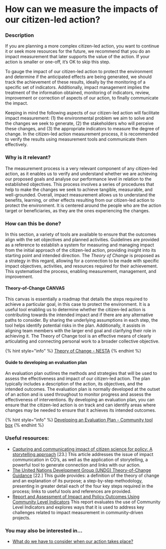# How can we measure the impacts of our citizen-led action?

### **Description**

If you are planning a more complex citizen-led action, you want to continue it or seek more resources for the future, we recommend that you do an impact measurement that later supports the value of the action. If your action is smaller or one-off, it’s OK to skip this step.

To gauge the impact of our citizen-led action to protect the environment and determine if the anticipated effects are being generated, we should track the achievement of these results, ideally by the monitoring of a specific set of indicators. Additionally, impact management implies the treatment of the information obtained, monitoring of indicators, review, improvement or correction of aspects of our action, to finally communicate the impact.

Keeping in mind the following aspects of our citizen-led action will facilitate impact measurement: (1) the environmental problem we aim to solve and the changes we seek to generate, (2) the stakeholders who will perceive these changes, and (3) the appropriate indicators to measure the degree of change. In the citizen-led action measurement process, it is recommended to verify the results using measurement tools and communicate them effectively.

### **Why is it relevant?**

The measurement process is a very relevant component of any citizen-led action, as it enables us to verify and understand whether we are achieving our proposed goals and analyse our performance level in relation to the established objectives. This process involves a series of procedures that help to make the changes we seek to achieve tangible, measurable, and well-grounded. Overall, impact measurement allows us to understand the benefits, learning, or other effects resulting from our citizen-led action to protect the environment. It is centered around the people who are the action target or beneficiaries, as they are the ones experiencing the changes.

### **How can this be done?**

In this section, a variety of tools are available to ensure that the outcomes align with the set objectives and planned activities. Guidelines are provided as a reference to establish a system for measuring and managing impact from the initial approach of the citizen-led action, providing insight into its starting point and intended direction. The _Theory of Change_ is proposed as a strategy in this regard, allowing for a connection to be made with specific impact objectives, activities, and resources required for their achievement. This systematised the process, enabling measurement, management, and improvement.

#### Theory-of-Change CANVAS

This canvas is essentially a roadmap that details the steps required to achieve a particular goal, in this case to protect the environment. It is a useful tool enabling us to determine whether the citizen-led action is contributing towards the intended impact and if there are any alternative paths to consider. By sharing the underlying assumptions in each step, the tool helps identify potential risks in the plan. Additionally, it assists in aligning team members with the larger end goal and clarifying their role in achieving it. The Theory of Change tool is an effective means of clearly articulating and connecting personal work to a broader collective objective.

{% hint style="info" %}
[Theory of Change - NESTA](https://media.nesta.org.uk/documents/Resources_2017_version_09.pdf)
{% endhint %}

#### Guide to developing an evaluation plan

An evaluation plan outlines the methods and strategies that will be used to assess the effectiveness and impact of our citizen-led action. The plan typically includes a description of the action, its objectives, and the intended outcomes. The evaluation plan is normally developed at the outset of an action and is used throughout to monitor progress and assess the effectiveness of interventions. By developing an evaluation plan, you can ensure that the citizen-led action is on track and can identify areas where changes may be needed to ensure that it achieves its intended outcomes.

{% hint style="info" %}
[Developing an Evaluation Plan - Community tool box](https://ctb.ku.edu/en/table-of-contents/evaluate/evaluation/evaluation-plan/main)
{% endhint %}

### **Useful resources:**

* [Capturing and communicating impact of citizen science for policy: A storytelling approach](https://www.sciencedirect.com/science/article/pii/S0301479721011440?via%3Dihub) \[23.] This article addresses the issue of impact communication in CO’s, as well as the application of storytelling, a powerful tool to generate connection and links with our action.
* [The United Nations Development Group (UNDG) Theory-of-Change Guidance](https://unsdg.un.org/sites/default/files/UNDG-UNDAF-Companion-Pieces-7-Theory-of-Change.pdf) \[22.] This guide provides: a definition of the theory of change and an explanation of its purpose; a step-by-step methodology, presenting in greater detail each of the four key steps required in the process; links to useful tools and references are provided.
* [Report and Assessment of Impact and Policy Outcomes Using Community Level Indicators](http://making-sense.eu/wp-content/uploads/2017/09/Making-Sense-D5.5-Report-and-Assessment-of-Impact-and-Policy-Outcomes-Using-Community-Level-Indicators.pdf) This report evaluates the use of Community Level Indicators and explores ways that it is used to address key challenges related to impact measurement in community-driven projects.

### **You may also be interested in…**

* [What do we have to consider when our action takes place?](../implementation/what-to-consider-when-our-citizen-led-action-takes-place.md)
